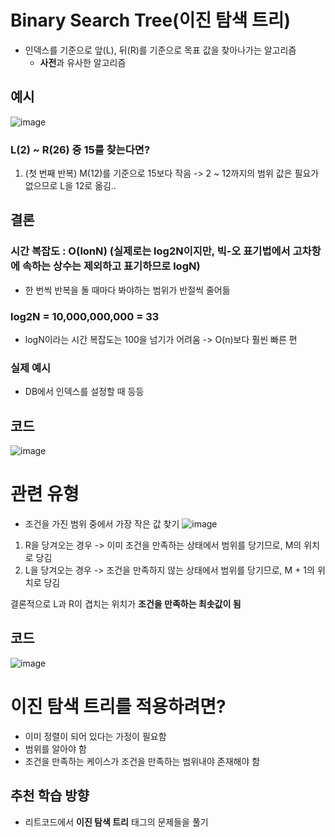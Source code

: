 # Binary Search Tree(이진 탐색 트리)
- 인덱스를 기준으로 앞(L), 뒤(R)를 기준으로 목표 값을 찾아나가는 알고리즘
  - **사전**과 유사한 알고리즘
 
## 예시
![image](https://github.com/eunbileeme/algorithm/assets/103405457/382df4b4-d2f4-4913-b1b3-f79b95b161e1)

### L(2) ~ R(26) 중 15를 찾는다면?

1. (첫 번째 반복) M(12)를 기준으로 15보다 작음 -> 2 ~ 12까지의 범위 값은 필요가 없으므로 L을 12로 옮김..

## 결론
### 시간 복잡도 : O(lonN) (실제로는 log2N이지만, 빅-오 표기법에서 고차항에 속하는 상수는 제외하고 표기하므로 logN)
- 한 번씩 반복을 돌 때마다 봐야하는 범위가 반절씩 줄어듦

### log2N = 10,000,000,000 = 33
- logN이라는 시간 복잡도는 100을 넘기가 어려움 -> O(n)보다 훨씬 빠른 편

### 실제 예시
- DB에서 인덱스를 설정할 때 등등

## 코드
![image](https://github.com/eunbileeme/algorithm/assets/103405457/fe331667-11e8-4e28-86f8-959e88042139)

# 관련 유형
- 조건을 가진 범위 중에서 가장 작은 값 찾기
![image](https://github.com/eunbileeme/algorithm/assets/103405457/ef760c43-f64f-4003-8fd8-0b2851f46f5e)

1. R을 당겨오는 경우 -> 이미 조건을 만족하는 상태에서 범위를 당기므로, M의 위치로 당김
2. L을 당겨오는 경우 -> 조건을 만족하지 않는 상태에서 범위를 당기므로, M + 1의 위치로 당김

결론적으로 L과 R이 겹치는 위치가 **조건을 만족하는 최솟값이 됨**

## 코드
![image](https://github.com/eunbileeme/algorithm/assets/103405457/f0e73c25-4d0d-49c7-b5c0-7692e64a53b1)

# 이진 탐색 트리를 적용하려면?
- 이미 정렬이 되어 있다는 가정이 필요함
- 범위를 알아야 함
- 조건을 만족하는 케이스가 조건을 만족하는 범위내야 존재해야 함

## 추천 학습 방향
- 리트코드에서 **이진 탐색 트리** 태그의 문제들을 풀기
